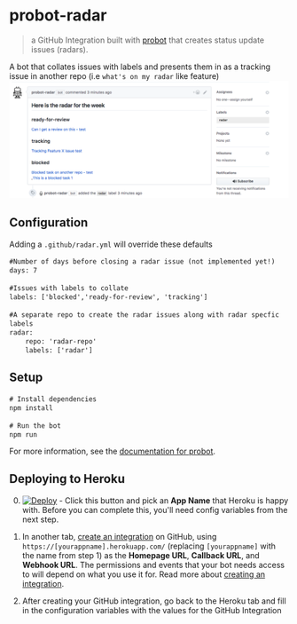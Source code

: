 # probot-radar

> a GitHub Integration built with [probot](https://github.com/probot/probot) that creates status update issues (radars).

A bot that collates issues with labels and presents them in as a tracking issue in another repo (i.e `what's on my radar` like feature)
![probot-radar](screenshot.png)
## Configuration
Adding a `.github/radar.yml` will override these defaults

```
#Number of days before closing a radar issue (not implemented yet!)
days: 7

#Issues with labels to collate
labels: ['blocked','ready-for-review', 'tracking']

#A separate repo to create the radar issues along with radar specfic labels
radar:
    repo: 'radar-repo'
    labels: ['radar']
```
## Setup
```
# Install dependencies
npm install

# Run the bot
npm run
```

For more information, see the [documentation for probot](https://github.com/probot/probot).

## Deploying to Heroku

0. [![Deploy](https://www.herokucdn.com/deploy/button.svg)](https://heroku.com/deploy) - Click this button and pick an **App Name** that Heroku is happy with. Before you can complete this, you'll need config variables from the next step.

0. In another tab, [create an integration](https://github.com/settings/integrations/new) on GitHub, using `https://[yourappname].herokuapp.com/` (replacing `[yourappname]` with the name from step 1) as the **Homepage URL**, **Callback URL**, and **Webhook URL**. The permissions and events that your bot needs access to will depend on what you use it for. Read more about [creating an integration](https://developer.github.com/early-access/integrations/creating-an-integration/).

0. After creating your GitHub integration, go back to the Heroku tab and fill in the configuration variables with the values for the GitHub Integration
